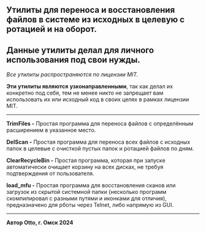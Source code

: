 ## Утилиты для переноса и восстановления файлов в системе из исходных в целевую с ротацией и на оборот.

## Данные утилиты делал для личного использования под свои нужды.

_Все утилиты распространяются по лицензии MIT._

**Эти утилиты являются** **узконаправленными**, так как делал их конкретно под себя, тем не менее никто не запрещает вам использовать их или исходный код в своих целях в рамках лицензии MIT.

---

**TrimFiles -** Простая программа для переноса файлов с определённым расширением в указанное место.

**DelScan -** Простая программа для переноса всех файлов с исходных папок в целевые с очисткой пустых папок и ротацией файлов по дням.

**ClearRecycleBin -** Простая программа, которая при запуске автоматически очищает корзину на всех дисках, не требуя подтверждения от пользователя.

**load\_mfu -** Простая программа для восстановления сканов или загрузок из скрытой системной папки (несколько программ скомпилировал с разными путями и иконками для отличия), предназначено для рботы через Telnet, либо напрямую из GUI.

---

**Автор Otto, г. Омск 2024**